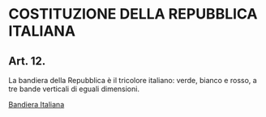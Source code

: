 # COSTITUZIONE DELLA REPUBBLICA ITALIANA
## Art. 12.
La bandiera della Repubblica è il tricolore italiano: verde, bianco e rosso, a tre bande verticali di eguali dimensioni.

[Bandiera Italiana](https://isghe.github.io/Bandiera-Italiana)
